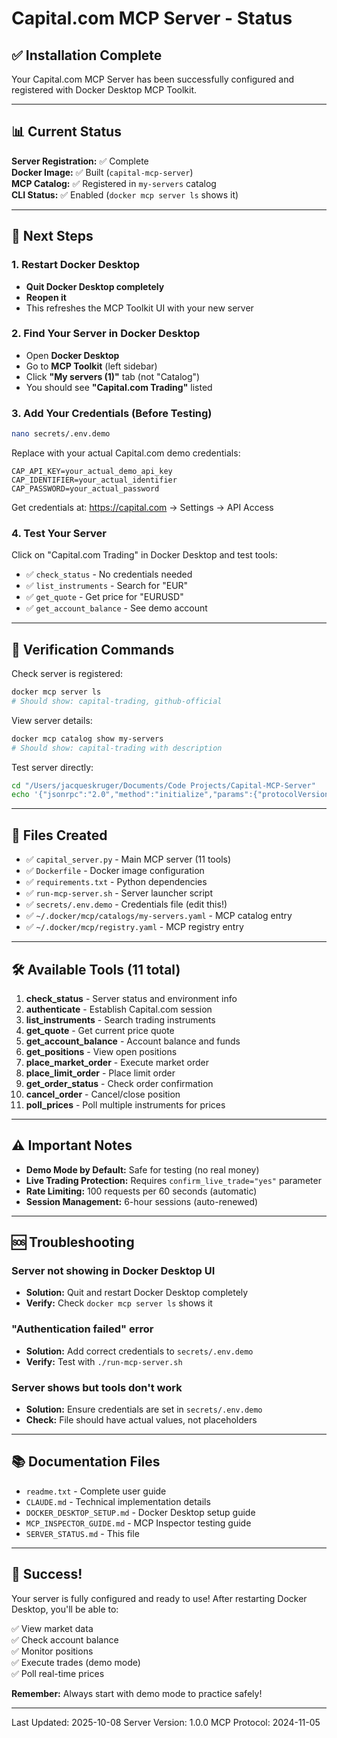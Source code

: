 # Capital.com MCP Server - Status

## ✅ Installation Complete

Your Capital.com MCP Server has been successfully configured and registered with Docker Desktop MCP Toolkit.

---

## 📊 Current Status

**Server Registration:** ✅ Complete  
**Docker Image:** ✅ Built (`capital-mcp-server`)  
**MCP Catalog:** ✅ Registered in `my-servers` catalog  
**CLI Status:** ✅ Enabled (`docker mcp server ls` shows it)

---

## 🎯 Next Steps

### 1. Restart Docker Desktop
   - **Quit Docker Desktop completely**
   - **Reopen it**
   - This refreshes the MCP Toolkit UI with your new server

### 2. Find Your Server in Docker Desktop
   - Open **Docker Desktop**
   - Go to **MCP Toolkit** (left sidebar)
   - Click **"My servers (1)"** tab (not "Catalog")
   - You should see **"Capital.com Trading"** listed

### 3. Add Your Credentials (Before Testing)
   ```bash
   nano secrets/.env.demo
   ```
   
   Replace with your actual Capital.com demo credentials:
   ```
   CAP_API_KEY=your_actual_demo_api_key
   CAP_IDENTIFIER=your_actual_identifier
   CAP_PASSWORD=your_actual_password
   ```
   
   Get credentials at: https://capital.com → Settings → API Access

### 4. Test Your Server
   Click on "Capital.com Trading" in Docker Desktop and test tools:
   - ✅ `check_status` - No credentials needed
   - ✅ `list_instruments` - Search for "EUR"
   - ✅ `get_quote` - Get price for "EURUSD"
   - ✅ `get_account_balance` - See demo account

---

## 🔧 Verification Commands

Check server is registered:
```bash
docker mcp server ls
# Should show: capital-trading, github-official
```

View server details:
```bash
docker mcp catalog show my-servers
# Should show: capital-trading with description
```

Test server directly:
```bash
cd "/Users/jacqueskruger/Documents/Code Projects/Capital-MCP-Server"
echo '{"jsonrpc":"2.0","method":"initialize","params":{"protocolVersion":"2024-11-05","capabilities":{},"clientInfo":{"name":"test","version":"1.0.0"}},"id":1}' | ./run-mcp-server.sh
```

---

## 📁 Files Created

- ✅ `capital_server.py` - Main MCP server (11 tools)
- ✅ `Dockerfile` - Docker image configuration
- ✅ `requirements.txt` - Python dependencies
- ✅ `run-mcp-server.sh` - Server launcher script
- ✅ `secrets/.env.demo` - Credentials file (edit this!)
- ✅ `~/.docker/mcp/catalogs/my-servers.yaml` - MCP catalog entry
- ✅ `~/.docker/mcp/registry.yaml` - MCP registry entry

---

## 🛠️ Available Tools (11 total)

1. **check_status** - Server status and environment info
2. **authenticate** - Establish Capital.com session
3. **list_instruments** - Search trading instruments
4. **get_quote** - Get current price quote
5. **get_account_balance** - Account balance and funds
6. **get_positions** - View open positions
7. **place_market_order** - Execute market order
8. **place_limit_order** - Place limit order
9. **get_order_status** - Check order confirmation
10. **cancel_order** - Cancel/close position
11. **poll_prices** - Poll multiple instruments for prices

---

## ⚠️ Important Notes

- **Demo Mode by Default:** Safe for testing (no real money)
- **Live Trading Protection:** Requires `confirm_live_trade="yes"` parameter
- **Rate Limiting:** 100 requests per 60 seconds (automatic)
- **Session Management:** 6-hour sessions (auto-renewed)

---

## 🆘 Troubleshooting

### Server not showing in Docker Desktop UI
- **Solution:** Quit and restart Docker Desktop completely
- **Verify:** Check `docker mcp server ls` shows it

### "Authentication failed" error
- **Solution:** Add correct credentials to `secrets/.env.demo`
- **Verify:** Test with `./run-mcp-server.sh`

### Server shows but tools don't work
- **Solution:** Ensure credentials are set in `secrets/.env.demo`
- **Check:** File should have actual values, not placeholders

---

## 📚 Documentation Files

- `readme.txt` - Complete user guide
- `CLAUDE.md` - Technical implementation details
- `DOCKER_DESKTOP_SETUP.md` - Docker Desktop setup guide
- `MCP_INSPECTOR_GUIDE.md` - MCP Inspector testing guide
- `SERVER_STATUS.md` - This file

---

## 🎉 Success!

Your server is fully configured and ready to use! After restarting Docker Desktop, you'll be able to:

✅ View market data  
✅ Check account balance  
✅ Monitor positions  
✅ Execute trades (demo mode)  
✅ Poll real-time prices

**Remember:** Always start with demo mode to practice safely!

---

Last Updated: 2025-10-08
Server Version: 1.0.0
MCP Protocol: 2024-11-05



